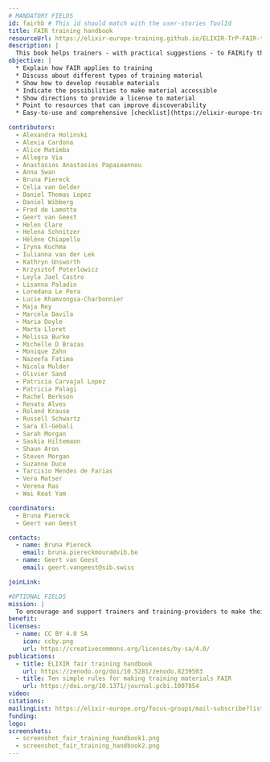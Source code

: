 ```yaml
---
# MANDATORY FIELDS
id: fairhb # This id should match with the user-stories ToolId
title: FAIR training handbook
resourceUrl: https://elixir-europe-training.github.io/ELIXIR-TrP-FAIR-training-handbook/
description: |
  This book helps trainers - with practical suggestions - to FAIRify their training material.
objective: |
  * Explain how FAIR applies to training
  * Discuss about different types of training material
  * Show how to develop reusable materials
  * Indicate the possibilities to make material accessible
  * Show directions to provide a license to material
  * Point to resources that can improve discoverability
  * Easy-to-use and comprehensive [checklist](https://elixir-europe-training.github.io/ELIXIR-TrP-FAIR-training-handbook/checklist/)

contributors:
  - Alexandra Holinski
  - Alexia Cardona
  - Alice Matimba
  - Allegra Via
  - Anastasios Anastasios Papaioannou
  - Anna Swan
  - Bruna Piereck
  - Celia van Gelder
  - Daniel Thomas Lopez
  - Daniel Wibberg
  - Fred de Lamotte
  - Geert van Geest
  - Helen Clare
  - Helena Schnitzer
  - Hélène Chiapello
  - Iryna Kuchma
  - Iulianna van der Lek
  - Kathryn Unsworth
  - Krzysztof Poterlowicz
  - Leyla Jael Castro
  - Lisanna Paladin
  - Loredana Le Pera
  - Lucie Khamvongsa-Charbonnier
  - Maja Rey
  - Marcela Davila
  - Maria Doyle
  - Marta Lloret
  - Melissa Burke
  - Michelle D Brazas
  - Monique Zahn
  - Nazeefa Fatima
  - Nicola Mulder
  - Olivier Sand
  - Patricia Carvajal Lopez
  - Patricia Palagi
  - Rachel Berkson
  - Renato Alves
  - Roland Krause
  - Russell Schwartz
  - Sara El-Gebali
  - Sarah Morgan
  - Saskia Hiltemann
  - Shaun Aron
  - Steven Morgan
  - Suzanne Duce
  - Tarcisio Mendes de Farias
  - Vera Matser
  - Verena Ras
  - Wai Keat Yam

coordinators:
  - Bruna Piereck
  - Geert van Geest

contacts:
  - name: Bruna Piereck
    email: bruna.piereckmoura@vib.be
  - name: Geert van Geest
    email: geert.vangeest@sib.swiss

joinLink: 

#OPTIONAL FIELDS
mission: |
  To encourage and support trainers and training-providers to make their training material FAIR
benefit: 
licenses:
  - name: CC BY 4.0 SA
    icon: ccby.png
    url: https://creativecommons.org/licenses/by-sa/4.0/
publications:
  - title: ELIXIR fair training handbook
    url: https://zenodo.org/doi/10.5281/zenodo.8239503
  - title: Ten simple rules for making training materials FAIR
    url: https://doi.org/10.1371/journal.pcbi.1007854
video: 
citations:
mailingList: https://elixir-europe.org/focus-groups/mail-subscribe?list=FAIR%20Training%20Focus%20Group
funding:
logo: 
screenshots:
  - screenshot_fair_training_handbook1.png
  - screenshot_fair_training_handbook2.png
---
```

